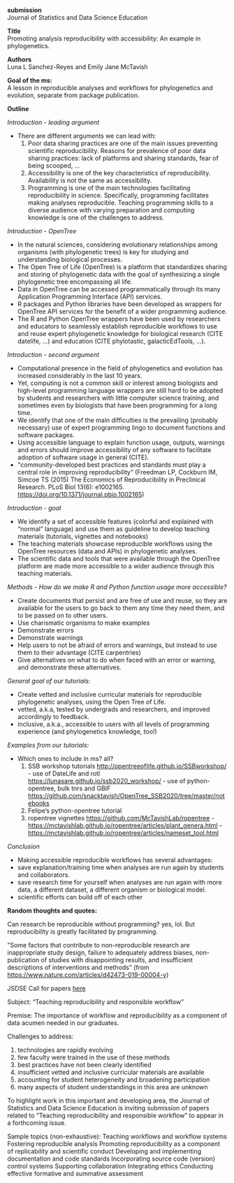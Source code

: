 **submission**<br>
Journal of Statistics and Data Science Education

**Title**<br>
Promoting analysis reproducibility with accessibility: An example in phylogenetics.

**Authors**<br>
Luna L Sanchez-Reyes and Emily Jane McTavish

**Goal of the ms:**<br>
A lesson in reproducible analyses and workflows for phylogenetics and evolution, separate from package publication.


**Outline**<br>

_Introduction - leading argument_

- There are different arguments we can lead with:
    1. Poor data sharing practices are one of the main issues preventing scientific reproducibility. Reasons for prevalence of poor data sharing practices: lack of platforms and sharing standards, fear of being scooped, ...
    1. Accessibility is one of the key characteristics of reproducibility. Availability is not the same as accessibility.
    1. Programming is one of the main technologies facilitating reproducibility in science. Specifically, programming facilitates making analyses reproducible. Teaching programming skills to a diverse audience with varying preparation and computing knowledge is one of the challenges to address.

_Introduction - OpenTree_

- In the natural sciences, considering evolutionary relationships among organisms (with phylogenetic trees) is key for studying and understanding biological processes.
- The Open Tree of Life (OpenTree) is a platform that standardizes sharing and storing of phylogenetic data with the goal of synthesizing a single phylogenetic tree encompassing all life.
- Data in OpenTree can be accessed programmatically through its many Application Programming Interface (API) services.
- R packages and Python libraries have been developed as wrappers for OpenTree API services for the benefit of a wider programming audience.
- The R and Python OpenTree wrappers have been used by researchers and educators to seamlessly establish reproducible workflows to use and reuse expert phylogenetic knowledge for biological research (CITE datelife, ...) and education (CITE phylotastic, galacticEdTools, ...).

_Introduction - second argument_

- Computational presence in the field of phylogenetics and evolution has increased considerably in the last 10 years.
- Yet, computing is not a common skill or interest among biologists and high-level programming language wrappers are still hard to be adopted by students and researchers with little computer science training, and sometimes even by biologists that have been programming for a long time.
- We identify that one of the main difficulties is the prevailing (probably necessary) use of expert programming lingo to document functions and software packages.
- Using accessible language to explain function usage, outputs, warnings and errors should improve accessibility of any software to facilitate adoption of software usage in general (CITE).
- "community-developed best practices and standards must play a central role in improving reproducibility” (Freedman LP, Cockburn IM, Simcoe TS (2015) The Economics of Reproducibility in Preclinical Research. PLoS Biol 13(6): e1002165. https://doi.org/10.1371/journal.pbio.1002165)

_Introduction - goal_

- We identify a set of accessible features (colorful and explained with “normal” language) and use them as guideline to develop teaching materials (tutorials, vignettes and notebooks)
- The teaching materials showcase reproducible workflows using the OpenTree resources (data and APIs) in phylogenetic analyses.
- The scientific data and tools that were available through the OpenTree platform are made more accessible to a wider audience through this teaching materials.

_Methods - How do we make R and Python function usage more accessible?_

- Create documents that persist and are free of use and reuse, so they are available for the users to go back to them any time they need them, and to be passed on to other users.
- Use charismatic organisms to make examples
- Demonstrate errors
- Demonstrate warnings
- Help users to not be afraid of errors and warnings, but instead to use them to their advantage (CITE carpentries)
- Give alternatives on what to do when faced with an error or warning, and demonstrate these alternatives.

_General goal of our tutorials:_

- Create vetted and inclusive curricular materials for reproducible phylogenetic analyses, using the Open Tree of Life.
- vetted, a.k.a, tested by undergrads and researchers, and improved accordingly to feedback.
- inclusive, a.k.a., accessible to users with all levels of programming experience (and phylogenetics knowledge, too!)

_Examples from our tutorials:_

- Which ones to include in ms? all?
    1) SSB workshop tutorials http://opentreeoflife.github.io/SSBworkshop/
      - use of DateLife and rotl https://lunasare.github.io/ssb2020_workshop/
      - use of python-opentree, bulk tnrs and GBIF https://github.com/snacktavish/OpenTree_SSB2020/tree/master/notebooks
    2) Felipe’s python-opentree tutorial
    3) ropentree vignettes https://github.com/McTavishLab/ropentree
      - https://mctavishlab.github.io/ropentree/articles/plant_genera.html
      - https://mctavishlab.github.io/ropentree/articles/nameset_tool.html


_Conclusion_

- Making accessible reproducible workflows has several advantages:
- save explanation/training time when analyses are run again by students and collaborators.
- save research time for yourself when analyses are run again with more data, a different dataset, a different organism or biological model.
- scientific efforts can build off of each other


**Random thoughts and quotes:**

Can research be reproducible without programming? yes, lol. But reproducibility is greatly facilitated by programming.

​​”Some factors that contribute to non-reproducible research are inappropriate study design, failure to adequately address biases, non-publication of studies with disappointing results, and insufficient descriptions of interventions and methods”
(from https://www.nature.com/articles/d42473-019-00004-y)


JSDSE Call for papers [here](https://nhorton.people.amherst.edu/call_reproducibility.pdf)

Subject: “Teaching reproducibility and responsible workflow”

Premise:
The importance of workflow and reproducibility as a component of data acumen needed in our graduates.

Challenges to address:
1. technologies are rapidly evolving
2. few faculty were trained in the use of these methods
3. best practices have not been clearly identified
4. insufficient vetted and inclusive curricular materials are available
5. accounting for student heterogeneity and broadening participation
6. many aspects of student understandings in this area are unknown

To highlight work in this important and developing area, the Journal of Statistics and Data Science Education is inviting submission of papers related to “Teaching reproducibility and responsible workflow” to appear in a forthcoming issue.

Sample topics (non-exhaustive):
Teaching workflows and workflow systems
Fostering reproducible analysis
Promoting reproducibility as a component of replicability and scientific conduct
Developing and implementing documentation and code standards
Incorporating source code (version) control systems
Supporting collaboration Integrating ethics
Conducting effective formative and summative assessment
